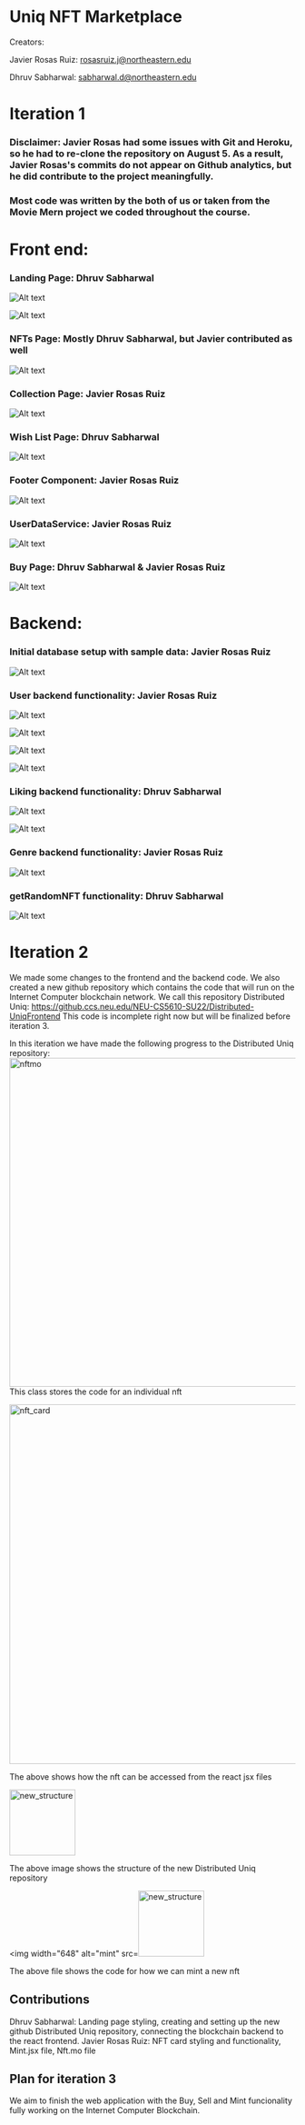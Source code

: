 # Uniq NFT Marketplace 

Creators: 

Javier Rosas Ruiz: rosasruiz.j@northeastern.edu

Dhruv Sabharwal: sabharwal.d@northeastern.edu

# Iteration 1

### Disclaimer: Javier Rosas had some issues with Git and Heroku, so he had to re-clone the repository on August 5. As a result, Javier Rosas's commits do not appear on Github analytics, but he did contribute to the project meaningfully.

### Most code was written by the both of us or taken from the Movie Mern project we coded throughout the course. 

# Front end: 

### Landing Page: Dhruv Sabharwal 

![Alt text](./pictures/landing_page_1.png?raw=true "Title")

![Alt text](./pictures/landing_page_2.png?raw=true "Title")


### NFTs Page: Mostly Dhruv Sabharwal, but Javier contributed as well

![Alt text](./pictures/explore_page.png?raw=true "Title")


### Collection Page: Javier Rosas Ruiz 

![Alt text](./pictures/collection_page.png?raw=true "Title")


### Wish List Page: Dhruv Sabharwal  

![Alt text](./pictures/wishlist.png?raw=true "Title")


### Footer Component: Javier Rosas Ruiz 

![Alt text](./pictures/footer.png?raw=true "Title")


### UserDataService: Javier Rosas Ruiz 

![Alt text](./pictures/user_data_service.png?raw=true "Title")


### Buy Page: Dhruv Sabharwal & Javier Rosas Ruiz


![Alt text](./pictures/buy_page.png?raw=true "Title")

# Backend: 

### Initial database setup with sample data: Javier Rosas Ruiz 

![Alt text](./pictures/nft_sample_data.png?raw=true "Title")


### User backend functionality: Javier Rosas Ruiz 

![Alt text](./pictures/users_dao_1.png?raw=true "Title")

![Alt text](./pictures/user_dao_2.png?raw=true "Title")

![Alt text](./pictures/user_controller_1.png?raw=true "Title")

![Alt text](./pictures/user_controller_2.png?raw=true "Title")


### Liking backend functionality: Dhruv Sabharwal  

![Alt text](./pictures/likes_1.png?raw=true "Title")

![Alt text](./pictures/likes_2.png?raw=true "Title")


### Genre backend functionality: Javier Rosas Ruiz 

![Alt text](./pictures/genre_backend_functionality.png?raw=true "Title")


### getRandomNFT functionality: Dhruv Sabharwal

![Alt text](./pictures/random_nft.png?raw=true "Title")

# Iteration 2

We made some changes to the frontend and the backend code. We also created a new github repository which contains the code that will run on the Internet Computer blockchain network. We call this repository Distributed Uniq: 
https://github.ccs.neu.edu/NEU-CS5610-SU22/Distributed-UniqFrontend
This code is incomplete right now but will be finalized before iteration 3.

In this iteration we have made the following progress to the Distributed Uniq repository:
<img width="579" alt="nftmo" src="https://media.github.ccs.neu.edu/user/10195/files/8b761052-4c9a-466e-872c-108bbc2d561d">
This class stores the code for an individual nft

<img width="633" alt="nft_card" src="https://media.github.ccs.neu.edu/user/10195/files/77e9dcc0-e9c5-48ff-8c0c-0db35de7fd71">

The above shows how the nft can be accessed from the react jsx files

<img width="116" alt="new_structure" src="https://media.github.ccs.neu.edu/user/10195/files/aa06a1ea-1d17-41c4-8762-e99cbbe65e1e">

The above image shows the structure of the new Distributed Uniq repository

<img width="648" alt="mint" src=<img width="116" alt="new_structure" src="https://media.github.ccs.neu.edu/user/10195/files/c354d2fa-1e97-468c-8d60-fcc534f3f4b0">

The above file shows the code for how we can mint a new nft


## Contributions

Dhruv Sabharwal: Landing page styling, creating and setting up the new github Distributed Uniq repository, connecting the blockchain backend to the react frontend.
Javier Rosas Ruiz: NFT card styling and functionality, Mint.jsx file, Nft.mo file

## Plan for iteration 3
We aim to finish the web application with the Buy, Sell and Mint funcionality fully working on the Internet Computer Blockchain.
